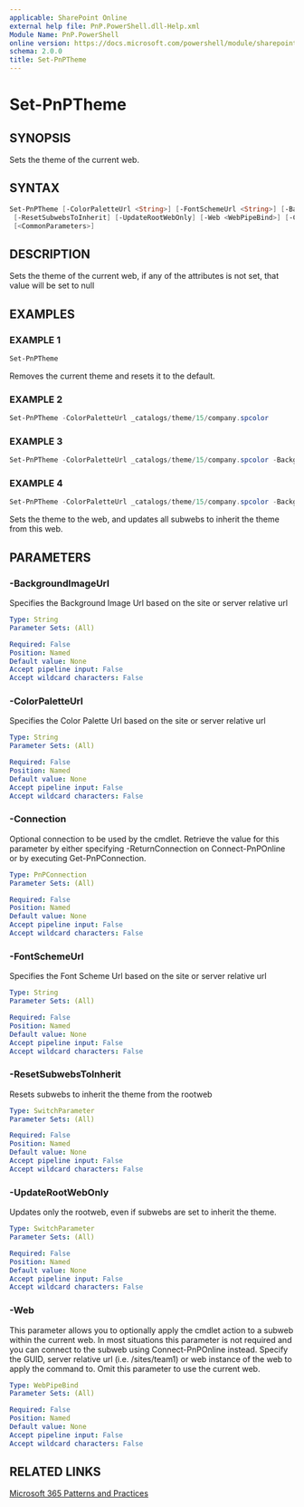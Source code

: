```yaml
---
applicable: SharePoint Online
external help file: PnP.PowerShell.dll-Help.xml
Module Name: PnP.PowerShell
online version: https://docs.microsoft.com/powershell/module/sharepoint-pnp/set-pnptheme
schema: 2.0.0
title: Set-PnPTheme
---
```


# Set-PnPTheme

## SYNOPSIS
Sets the theme of the current web.

## SYNTAX

```powershell
Set-PnPTheme [-ColorPaletteUrl <String>] [-FontSchemeUrl <String>] [-BackgroundImageUrl <String>]
 [-ResetSubwebsToInherit] [-UpdateRootWebOnly] [-Web <WebPipeBind>] [-Connection <PnPConnection>]
 [<CommonParameters>]
```

## DESCRIPTION
 Sets the theme of the current web, if any of the attributes is not set, that value will be set to null

## EXAMPLES

### EXAMPLE 1
```powershell
Set-PnPTheme
```

Removes the current theme and resets it to the default.

### EXAMPLE 2
```powershell
Set-PnPTheme -ColorPaletteUrl _catalogs/theme/15/company.spcolor
```

### EXAMPLE 3
```powershell
Set-PnPTheme -ColorPaletteUrl _catalogs/theme/15/company.spcolor -BackgroundImageUrl 'style library/background.png'
```

### EXAMPLE 4
```powershell
Set-PnPTheme -ColorPaletteUrl _catalogs/theme/15/company.spcolor -BackgroundImageUrl 'style library/background.png' -ResetSubwebsToInherit
```

Sets the theme to the web, and updates all subwebs to inherit the theme from this web.

## PARAMETERS

### -BackgroundImageUrl
Specifies the Background Image Url based on the site or server relative url

```yaml
Type: String
Parameter Sets: (All)

Required: False
Position: Named
Default value: None
Accept pipeline input: False
Accept wildcard characters: False
```

### -ColorPaletteUrl
Specifies the Color Palette Url based on the site or server relative url

```yaml
Type: String
Parameter Sets: (All)

Required: False
Position: Named
Default value: None
Accept pipeline input: False
Accept wildcard characters: False
```

### -Connection
Optional connection to be used by the cmdlet. Retrieve the value for this parameter by either specifying -ReturnConnection on Connect-PnPOnline or by executing Get-PnPConnection.

```yaml
Type: PnPConnection
Parameter Sets: (All)

Required: False
Position: Named
Default value: None
Accept pipeline input: False
Accept wildcard characters: False
```

### -FontSchemeUrl
Specifies the Font Scheme Url based on the site or server relative url

```yaml
Type: String
Parameter Sets: (All)

Required: False
Position: Named
Default value: None
Accept pipeline input: False
Accept wildcard characters: False
```

### -ResetSubwebsToInherit
Resets subwebs to inherit the theme from the rootweb

```yaml
Type: SwitchParameter
Parameter Sets: (All)

Required: False
Position: Named
Default value: None
Accept pipeline input: False
Accept wildcard characters: False
```

### -UpdateRootWebOnly
Updates only the rootweb, even if subwebs are set to inherit the theme.

```yaml
Type: SwitchParameter
Parameter Sets: (All)

Required: False
Position: Named
Default value: None
Accept pipeline input: False
Accept wildcard characters: False
```

### -Web
This parameter allows you to optionally apply the cmdlet action to a subweb within the current web. In most situations this parameter is not required and you can connect to the subweb using Connect-PnPOnline instead. Specify the GUID, server relative url (i.e. /sites/team1) or web instance of the web to apply the command to. Omit this parameter to use the current web.

```yaml
Type: WebPipeBind
Parameter Sets: (All)

Required: False
Position: Named
Default value: None
Accept pipeline input: False
Accept wildcard characters: False
```

## RELATED LINKS

[Microsoft 365 Patterns and Practices](https://aka.ms/m365pnp)